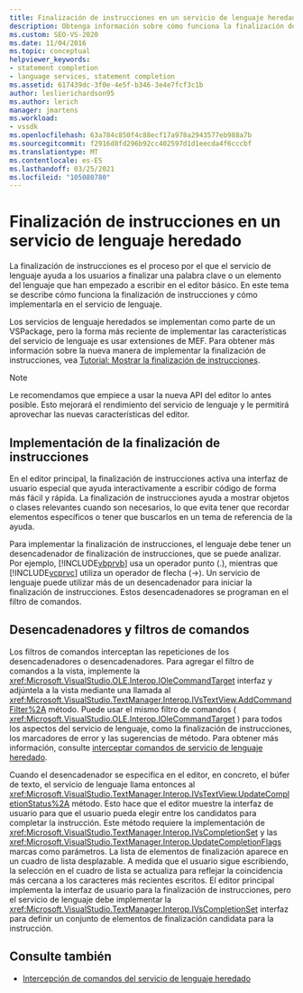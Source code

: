 ```yaml
---
title: Finalización de instrucciones en un servicio de lenguaje heredado | Microsoft Docs
description: Obtenga información sobre cómo funciona la finalización de instrucciones y cómo implementarla en el servicio de lenguaje heredado en un VSPackage.
ms.custom: SEO-VS-2020
ms.date: 11/04/2016
ms.topic: conceptual
helpviewer_keywords:
- statement completion
- language services, statement completion
ms.assetid: 617439dc-3f0e-4e5f-b346-3e4e7fcf3c1b
author: leslierichardson95
ms.author: lerich
manager: jmartens
ms.workload:
- vssdk
ms.openlocfilehash: 63a784c850f4c88ecf17a978a2943577eb988a7b
ms.sourcegitcommit: f2916d8fd296b92cc402597d1d1eecda4f6cccbf
ms.translationtype: MT
ms.contentlocale: es-ES
ms.lasthandoff: 03/25/2021
ms.locfileid: "105080780"
---
```

# <a name="statement-completion-in-a-legacy-language-service"></a>Finalización de instrucciones en un servicio de lenguaje heredado
La finalización de instrucciones es el proceso por el que el servicio de lenguaje ayuda a los usuarios a finalizar una palabra clave o un elemento del lenguaje que han empezado a escribir en el editor básico. En este tema se describe cómo funciona la finalización de instrucciones y cómo implementarla en el servicio de lenguaje.

 Los servicios de lenguaje heredados se implementan como parte de un VSPackage, pero la forma más reciente de implementar las características del servicio de lenguaje es usar extensiones de MEF. Para obtener más información sobre la nueva manera de implementar la finalización de instrucciones, vea [Tutorial: Mostrar la finalización de instrucciones](../../extensibility/walkthrough-displaying-statement-completion.md).

> [!NOTE]
> Le recomendamos que empiece a usar la nueva API del editor lo antes posible. Esto mejorará el rendimiento del servicio de lenguaje y le permitirá aprovechar las nuevas características del editor.

## <a name="implementing-statement-completion"></a>Implementación de la finalización de instrucciones
 En el editor principal, la finalización de instrucciones activa una interfaz de usuario especial que ayuda interactivamente a escribir código de forma más fácil y rápida. La finalización de instrucciones ayuda a mostrar objetos o clases relevantes cuando son necesarios, lo que evita tener que recordar elementos específicos o tener que buscarlos en un tema de referencia de la ayuda.

 Para implementar la finalización de instrucciones, el lenguaje debe tener un desencadenador de finalización de instrucciones, que se puede analizar. Por ejemplo, [!INCLUDE[vbprvb](../../code-quality/includes/vbprvb_md.md)] usa un operador punto (.), mientras que [!INCLUDE[vcprvc](../../code-quality/includes/vcprvc_md.md)] utiliza un operador de flecha (->). Un servicio de lenguaje puede utilizar más de un desencadenador para iniciar la finalización de instrucciones. Estos desencadenadores se programan en el filtro de comandos.

## <a name="command-filters-and-triggers"></a>Desencadenadores y filtros de comandos
 Los filtros de comandos interceptan las repeticiones de los desencadenadores o desencadenadores. Para agregar el filtro de comandos a la vista, implemente la <xref:Microsoft.VisualStudio.OLE.Interop.IOleCommandTarget> interfaz y adjúntela a la vista mediante una llamada al <xref:Microsoft.VisualStudio.TextManager.Interop.IVsTextView.AddCommandFilter%2A> método. Puede usar el mismo filtro de comandos ( <xref:Microsoft.VisualStudio.OLE.Interop.IOleCommandTarget> ) para todos los aspectos del servicio de lenguaje, como la finalización de instrucciones, los marcadores de error y las sugerencias de método. Para obtener más información, consulte [interceptar comandos de servicio de lenguaje heredado](../../extensibility/internals/intercepting-legacy-language-service-commands.md).

 Cuando el desencadenador se especifica en el editor, en concreto, el búfer de texto, el servicio de lenguaje llama entonces al <xref:Microsoft.VisualStudio.TextManager.Interop.IVsTextView.UpdateCompletionStatus%2A> método. Esto hace que el editor muestre la interfaz de usuario para que el usuario pueda elegir entre los candidatos para completar la instrucción. Este método requiere la implementación de <xref:Microsoft.VisualStudio.TextManager.Interop.IVsCompletionSet> y las <xref:Microsoft.VisualStudio.TextManager.Interop.UpdateCompletionFlags> marcas como parámetros. La lista de elementos de finalización aparece en un cuadro de lista desplazable. A medida que el usuario sigue escribiendo, la selección en el cuadro de lista se actualiza para reflejar la coincidencia más cercana a los caracteres más recientes escritos. El editor principal implementa la interfaz de usuario para la finalización de instrucciones, pero el servicio de lenguaje debe implementar la <xref:Microsoft.VisualStudio.TextManager.Interop.IVsCompletionSet> interfaz para definir un conjunto de elementos de finalización candidata para la instrucción.

## <a name="see-also"></a>Consulte también
- [Intercepción de comandos del servicio de lenguaje heredado](../../extensibility/internals/intercepting-legacy-language-service-commands.md)
